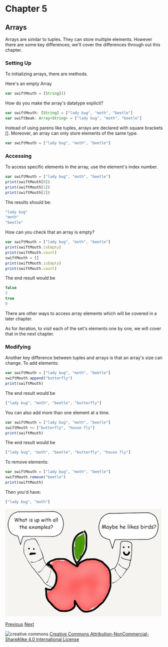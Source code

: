 # Chapter 5
## Arrays

Arrays are similar to tuples. They can store multiple elements. However there are some key differences; we'll cover the differences through out this chapter.

### Setting Up

To initializing arrays, there are methods.

Here's an empty Array

```javascript
var swiftMouth = [String]()
```


How do you make the array's datatype explicit?

```javascript
var swiftMouth: [String] = ["lady bug", "moth", "beetle"]
var swiftBeak: Array<String> = ["lady bug", "moth", "beetle"]
```


Instead of using parens like tuples, arrays are declared with square brackets []. Moreover, an array can only store elements of the same type.

```javascript
var swiftMouth = ["lady bug", "moth", "beetle"]
```

### Accessing

To access specific elements in the array, use the element's index number.

```javascript
var swiftMouth = ["lady bug", "moth", "beetle"]
print(swiftMouth[0])
print(swiftMouth[1])
print(swiftMouth[2])
```

The results should be:

```javascript
"lady bug"
"moth"
"beetle"
```

How can you check that an array is empty?

```javascript
var swiftMouth = ["lady bug", "moth", "beetle"]
print(swiftMouth.isEmpty)
print(swiftMouth.count)
swiftMouth = []
print(swiftMouth.isEmpty)
print(swiftMouth.count)
```
The end result would be

```javascript
false
3
true
0
```

There are other ways to access array elements which will be covered in a later chapter.

As for iteration, to visit each of the set's elements one by one, we will cover that in the next chapter.

### Modifying

Another key difference between tuples and arrays is that an array's size can change. To add elements:

```javascript
var swiftMouth = ["lady bug", "moth", "beetle"]
swiftMouth.append("butterfly")
print(swiftMouth)
```

The end result would be

```javascript
["lady bug", "moth", "beetle", "butterfly"]
```

You can also add more than one element at a time.

```javascript
var swiftMouth = ["lady bug", "moth", "beetle"]
swiftMouth += ["butterfly", "house fly"]
print(swiftMouth)
```

The end result would be

```javascript
["lady bug", "moth", "beetle", "butterfly", "house fly"]
```

To remove elements:

```javascript
var swiftMouth = ["lady bug", "moth", "beetle"]
swiftMouth.remove("beetle")
print(swiftMouth)
```

Then you'd have:

```javascript
["lady bug", "moth"]
```

![dissection](images/worm_examples.jpg)

[Previous](04.md) [Next](06.md)

![creative commons](https://i.creativecommons.org/l/by-nc-sa/4.0/88x31.png)
[Creative Commons Attribution-NonCommercial-ShareAlike 4.0 International License](http://creativecommons.org/licenses/by-nc-sa/4.0/)
